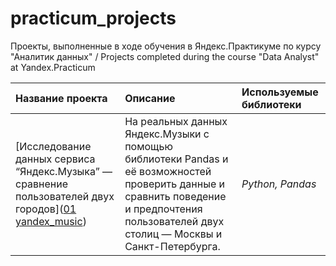 # practicum_projects

Проекты, выполненные в ходе обучения в Яндекс.Практикуме по курсу "Аналитик данных" / Projects completed during the course "Data Analyst" at Yandex.Practicum

| Название проекта | Описание | Используемые библиотеки | 
| :---------------------- | :---------------------- | :---------------------- |
| [Исследование данных сервиса “Яндекс.Музыка” — сравнение пользователей двух городов]([01 yandex_music](https://github.com/podorojnique/practicum_projects/tree/main/01%20yandex_music)) | На реальных данных Яндекс.Музыки c помощью библиотеки Pandas и её возможностей проверить данные и сравнить поведение и предпочтения пользователей двух столиц — Москвы и Санкт-Петербурга.| *Python, Pandas* |
